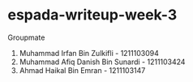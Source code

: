 # espada-writeup-week-3

Groupmate

1. Muhammad Irfan Bin Zulkifli - 1211103094
2. Muhammad Afiq Danish Bin Sunardi - 1211103424
3. Ahmad Haikal Bin Emran - 1211103147
